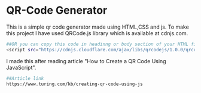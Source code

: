 # QR-Code Generator
This is a simple qr code generator made using HTML,CSS and js.
To make this project I have used QRCode.js library which is available at cdnjs.com.
```bash
##OR you can copy this code in headinng or body section of your HTML file.
<script src="https://cdnjs.cloudflare.com/ajax/libs/qrcodejs/1.0.0/qrcode.min.js" integrity="sha512-CNgIRecGo7nphbeZ04Sc13ka07paqdeTu0WR1IM4kNcpmBAUSHSQX0FslNhTDadL4O5SAGapGt4FodqL8My0mA==" crossorigin="anonymous" referrerpolicy="no-referrer"></script>
```
I made this after reading article "How to Create a QR Code Using JavaScript".
```bash
##Article link
https://www.turing.com/kb/creating-qr-code-using-js
```
